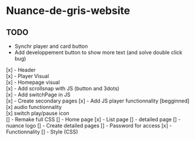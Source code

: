# Nuance-de-gris-website

## TODO


- Synchr player and card button
- Add developpement button to show more text (and solve double click bug)

[x] - Header  
[x] - Player Visual  
[x] - Homepage visual   
[x] - Add scrollsnap with JS (button and 3dots)  
[x] - Add switchPage in JS  
[x] - Create secondary pages 
[x] - Add JS player functionnality  [begginned]
        [x] audio functionnality  
        [x] switch play/pause icon  
[] - Remake full CSS
        [] - Home page
        [x] - List page
        [] - detailed page
        [] - nuance logo
[] - Create detailed pages
[] - Password for access
        [x] - Functionnality
        [] - Style (CSS)